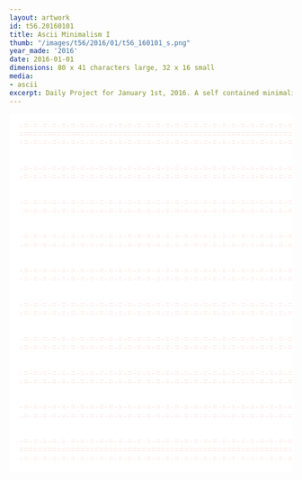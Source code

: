 ```yaml
---
layout: artwork
id: t56.20160101
title: Ascii Minimalism I
thumb: "/images/t56/2016/01/t56_160101_s.png"
year_made: '2016'
date: 2016-01-01
dimensions: 80 x 41 characters large, 32 x 16 small
media:
- ascii
excerpt: Daily Project for January 1st, 2016. A self contained minimalist ascii artwork. Fonts and css styles are allowed and included on page. Adapts to mobile and laptop breakpoints.
---
```


<style>
    pre {
        background-color: white;
        color: #FFE2E2;
        font-family: "Courier New",Courier,"Lucida Sans Typewriter","Lucida Typewriter",monospace;
        font-size: .875rem;
        line-height: .95rem;
    }

    @media screen and (max-width: 600px) {
      .ascii-large {
        display: none;
      }
      pre {
        width: 265px;
      }
    }
    @media screen and (min-width: 600px){
        .ascii-small {
          display: none;
      }
    }
</style>

<pre class="ascii-large">

  -=-=-=-=-=-=-=-=-=-=-=-=-=-=-=-=-=-=-=-=-=-=-=-=-=-=-=-=-=-=-=-=-=-=-=-=-=-=-
  =============================================================================
  -=-=-=-=-=-=-=-=-=-=-=-=-=-=-=-=-=-=-=-=-=-=-=-=-=-=-=-=-=-=-=-=-=-=-=-=-=-=-


  -=-=-=-=-=-=-=-=-=-=-=-=-=-=-=-=-=-=-=-=-=-=-=-=-=-=-=-=-=-=-=-=-=-=-=-=-=-=-
  -=-=-=-=-=-=-=-=-=-=-=-=-=-=-=-=-=-=-=-=-=-=-=-=-=-=-=-=-=-=-=-=-=-=-=-=-=-=-


  -=-=-=-=-=-=-=-=-=-=-=-=-=-=-=-=-=-=-=-=-=-=-=-=-=-=-=-=-=-=-=-=-=-=-=-=-=-=-
  -=-=-=-=-=-=-=-=-=-=-=-=-=-=-=-=-=-=-=-=-=-=-=-=-=-=-=-=-=-=-=-=-=-=-=-=-=-=-


  -=-=-=-=-=-=-=-=-=-=-=-=-=-=-=-=-=-=-=-=-=-=-=-=-=-=-=-=-=-=-=-=-=-=-=-=-=-=-
  -=-=-=-=-=-=-=-=-=-=-=-=-=-=-=-=-=-=-=-=-=-=-=-=-=-=-=-=-=-=-=-=-=-=-=-=-=-=-


  -=-=-=-=-=-=-=-=-=-=-=-=-=-=-=-=-=-=-=-=-=-=-=-=-=-=-=-=-=-=-=-=-=-=-=-=-=-=-
  -=-=-=-=-=-=-=-=-=-=-=-=-=-=-=-=-=-=-=-=-=-=-=-=-=-=-=-=-=-=-=-=-=-=-=-=-=-=-


  -=-=-=-=-=-=-=-=-=-=-=-=-=-=-=-=-=-=-=-=-=-=-=-=-=-=-=-=-=-=-=-=-=-=-=-=-=-=-
  -=-=-=-=-=-=-=-=-=-=-=-=-=-=-=-=-=-=-=-=-=-=-=-=-=-=-=-=-=-=-=-=-=-=-=-=-=-=-


  -=-=-=-=-=-=-=-=-=-=-=-=-=-=-=-=-=-=-=-=-=-=-=-=-=-=-=-=-=-=-=-=-=-=-=-=-=-=-
  -=-=-=-=-=-=-=-=-=-=-=-=-=-=-=-=-=-=-=-=-=-=-=-=-=-=-=-=-=-=-=-=-=-=-=-=-=-=-


  -=-=-=-=-=-=-=-=-=-=-=-=-=-=-=-=-=-=-=-=-=-=-=-=-=-=-=-=-=-=-=-=-=-=-=-=-=-=-
  -=-=-=-=-=-=-=-=-=-=-=-=-=-=-=-=-=-=-=-=-=-=-=-=-=-=-=-=-=-=-=-=-=-=-=-=-=-=-


  -=-=-=-=-=-=-=-=-=-=-=-=-=-=-=-=-=-=-=-=-=-=-=-=-=-=-=-=-=-=-=-=-=-=-=-=-=-=-
  -=-=-=-=-=-=-=-=-=-=-=-=-=-=-=-=-=-=-=-=-=-=-=-=-=-=-=-=-=-=-=-=-=-=-=-=-=-=-


  -=-=-=-=-=-=-=-=-=-=-=-=-=-=-=-=-=-=-=-=-=-=-=-=-=-=-=-=-=-=-=-=-=-=-=-=-=-=-
  =============================================================================
  -=-=-=-=-=-=-=-=-=-=-=-=-=-=-=-=-=-=-=-=-=-=-=-=-=-=-=-=-=-=-=-=-=-=-=-=-=-=-

</pre>

<pre class="ascii-small">
-=-=-=-=-=-=-=-=-=-=-=-=-=-=-=-
===============================
-=-=-=-=-=-=-=-=-=-=-=-=-=-=-=-

-=-=-=-=-=-=-=-=-=-=-=-=-=-=-=-
-=-=-=-=-=-=-=-=-=-=-=-=-=-=-=-

-=-=-=-=-=-=-=-=-=-=-=-=-=-=-=-
-=-=-=-=-=-=-=-=-=-=-=-=-=-=-=-

-=-=-=-=-=-=-=-=-=-=-=-=-=-=-=-
-=-=-=-=-=-=-=-=-=-=-=-=-=-=-=-

-=-=-=-=-=-=-=-=-=-=-=-=-=-=-=-
===============================
-=-=-=-=-=-=-=-=-=-=-=-=-=-=-=-
</pre>

